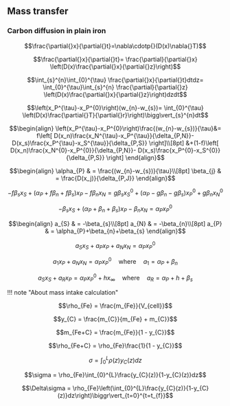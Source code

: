 ## Mass transfer

### Carbon diffusion in plain iron

```math
\frac{\partial{}x}{\partial{}t}=\nabla\cdotp{}(D(x)\nabla{}T)
```

```math
\frac{\partial{}x}{\partial{}t}=
\frac{\partial}{\partial{}x}
\left(D(x)\frac{\partial{}x}{\partial{}z}\right)
```

```math
\int_{s}^{n}\int_{0}^{\tau}
\frac{\partial{}x}{\partial{}t}dtdz=
\int_{0}^{\tau}\int_{s}^{n}
\frac{\partial}{\partial{}z}
\left(D(x)\frac{\partial{}x}{\partial{}z}\right)dzdt
```

```math
\left(x_P^{\tau}-x_P^{0}\right)(w_{n}-w_{s})=
\int_{0}^{\tau}
\left(D(x)\frac{\partial{}T}{\partial{}r}\right)\bigg\vert_{s}^{n}dt
```

```math
\begin{align}
\left(x_P^{\tau}-x_P^{0}\right)\frac{(w_{n}-w_{s})}{\tau}&=
f\left[
D(x_n)\frac{x_N^{\tau}-x_P^{\tau}}{\delta_{P,N}}-
D(x_s)\frac{x_P^{\tau}-x_S^{\tau}}{\delta_{P,S}}
\right]\\[8pt]
&+(1-f)\left[
D(x_n)\frac{x_N^{0}-x_P^{0}}{\delta_{P,N}}-
D(x_s)\frac{x_P^{0}-x_S^{0}}{\delta_{P,S}}
\right]
\end{align}
```

```math
\begin{align}
\alpha_{P}  & = \frac{(w_{n}-w_{s})}{\tau}\\[8pt]
\beta_{j}   & = \frac{D(x_j)}{\delta_{P,J}}
\end{align}
```

```math
-f\beta_{s}x_S+
(\alpha_{P}+f\beta_{n}+f\beta_{s})x_P
-f\beta_{n}x_N
=
g\beta_{s}x_S^{0}+
(\alpha_{P}-g\beta_{n}-g\beta_{s})x_P^{0}+
g\beta_{n}x_N^{0}
```

```math
-\beta_{s}x_S+
(\alpha_{P}+\beta_{n}+\beta_{s})x_P
-\beta_{n}x_N
=
\alpha_{P}x_P^{0}
```

```math
\begin{align}
a_{S} & = -\beta_{s}\\[8pt]
a_{N} & = -\beta_{n}\\[8pt]
a_{P} & = \alpha_{P}+\beta_{n}+\beta_{s}
\end{align}
```

```math
a_Sx_S + a_Px_P + a_Nx_N = \alpha_{P}x_P^{0}
```

```math
a_1x_P + a_Nx_N = \alpha_{P}x_P^{0}\quad\text{where}\quad{}a_1=\alpha_{P}+\beta_{n}
```

```math
a_Sx_S + a_Rx_P = \alpha_{P}x_P^{0}+hx_\infty\quad\text{where}\quad{}a_R=\alpha_{P}+h+\beta_{s}
```

!!! note "About mass intake calculation"

```math
\rho_{Fe} = \frac{m_{Fe}}{V_{cell}}
```

```math
y_{C} = \frac{m_{C}}{m_{Fe} + m_{C}}
```

```math
m_{Fe+C} = \frac{m_{Fe}}{1 - y_{C}}
```

```math
\rho_{Fe+C} = \rho_{Fe}\frac{1}{1 - y_{C}}
```

```math
\sigma = \int_{0}^{L}\rho(z)y_{C}(z)dz
```

```math
\sigma = \rho_{Fe}\int_{0}^{L}\frac{y_{C}(z)}{1-y_{C}(z)}dz
```

```math
\Delta\sigma = \rho_{Fe}\left(\int_{0}^{L}\frac{y_{C}(z)}{1-y_{C}(z)}dz\right)\biggr\vert_{t=0}^{t=t_{f}}
```
